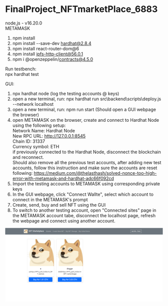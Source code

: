 # FinalProject_NFTmarketPlace_6883
 
  node,js - v16.20.0  <br>
  METAMASK  <br>
 
 
1. npm install
2. npm install --save-dev hardhat@2.8.4
3. npm install react-router-dom@6
4. npm install ipfs-http-client@56.0.1
5. npm i @openzeppelin/contracts@4.5.0

Run testbench:  <br>
 npx hardhat test  <br>
 
GUI:  <br>
 1. npx hardhat node     (log the testing accounts @ keys)
 2. open a new terminal, run: npx hardhat run src\backend\scripts\deploy.js --network localhost
 3. open a new terminal, run: npm run start     (Should open a GUI webpage the browser)
 4. open METAMASK on the browser, create and connect to Hardhat Node using the following setup:  <br>
      Network Name: Hardhat Node  <br>
      New RPC URL: http://127.0.0.1:8545  <br>
      Chain ID: 31337  <br>
      Currency symbol: ETH  <br>
      if previously connected to the Hardhat Node, disconnect the blockchain and reconnect.  <br>
      Should also remove all the previous test accounts, after adding new test accounts, follow this instruction and make sure the
      accounts are reset following:
      https://medium.com/@thelasthash/solved-nonce-too-high-error-with-metamask-and-hardhat-adc66f092cd  <br>
 5. Import the testing accounts to METAMASK using corresponding private keys
 6. In the GUI webpage, click "Connect Wallte", select which account to connect in the METAMASK's prompt
 7. Create, send, buy and sell NFT using the GUI
 8. To switch to another testing account, open "Connected sites" page in the METAMASK account tabe, disconnect the localhost page, refresh the webpage and connect using another account. 

![alt text](/GUI_Sample.png)
